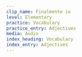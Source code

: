 ```yaml
---
clip_name: Finalmente io 
level: Elementary
practice: Vocabulary
practice_entry: Adjectives
media: Audio
index_heading: Vocabulary
index_entry: Adjectives
---
```


